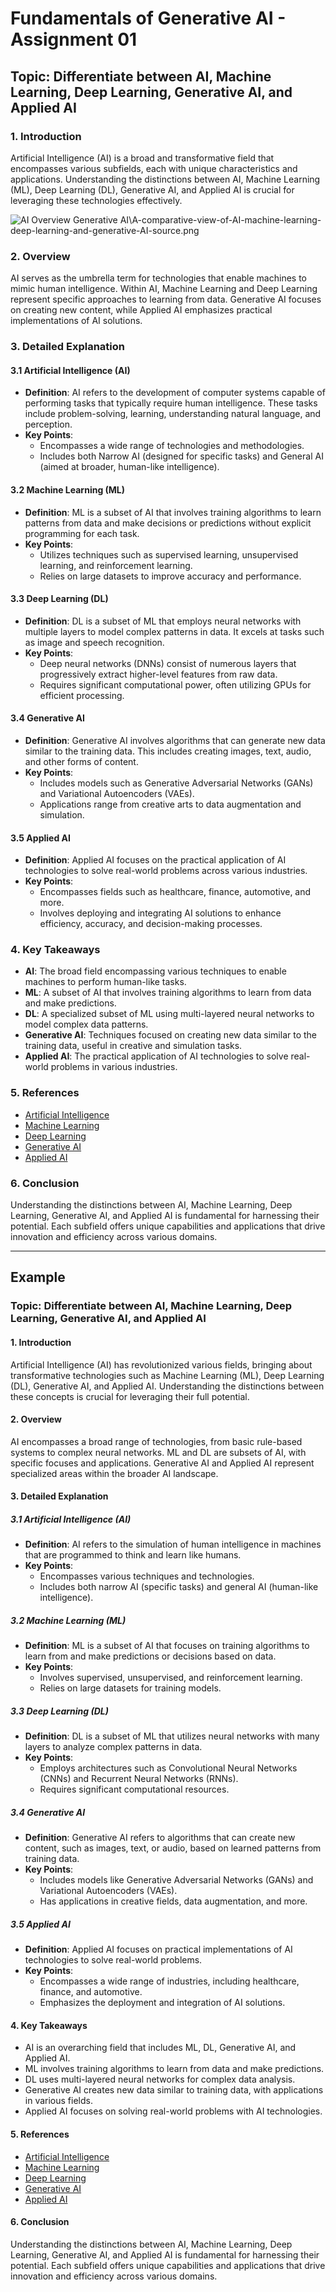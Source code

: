 # Fundamentals of Generative AI - Assignment 01

## Topic: Differentiate between AI, Machine Learning, Deep Learning, Generative AI, and Applied AI

### 1. Introduction
Artificial Intelligence (AI) is a broad and transformative field that encompasses various subfields, each with unique characteristics and applications. Understanding the distinctions between AI, Machine Learning (ML), Deep Learning (DL), Generative AI, and Applied AI is crucial for leveraging these technologies effectively.

![AI Overview]([path-to-your-image.png](https://github.com/Mubashar-Bashir/Q-4-Generative-AI/blob/master/Generative%20AI/A-comparative-view-of-AI-machine-learning-deep-learning-and-generative-AI-source.png))
Generative AI\A-comparative-view-of-AI-machine-learning-deep-learning-and-generative-AI-source.png

### 2. Overview
AI serves as the umbrella term for technologies that enable machines to mimic human intelligence. Within AI, Machine Learning and Deep Learning represent specific approaches to learning from data. Generative AI focuses on creating new content, while Applied AI emphasizes practical implementations of AI solutions.

### 3. Detailed Explanation

#### 3.1 Artificial Intelligence (AI)
- **Definition**: AI refers to the development of computer systems capable of performing tasks that typically require human intelligence. These tasks include problem-solving, learning, understanding natural language, and perception.
- **Key Points**:
  - Encompasses a wide range of technologies and methodologies.
  - Includes both Narrow AI (designed for specific tasks) and General AI (aimed at broader, human-like intelligence).

#### 3.2 Machine Learning (ML)
- **Definition**: ML is a subset of AI that involves training algorithms to learn patterns from data and make decisions or predictions without explicit programming for each task.
- **Key Points**:
  - Utilizes techniques such as supervised learning, unsupervised learning, and reinforcement learning.
  - Relies on large datasets to improve accuracy and performance.

#### 3.3 Deep Learning (DL)
- **Definition**: DL is a subset of ML that employs neural networks with multiple layers to model complex patterns in data. It excels at tasks such as image and speech recognition.
- **Key Points**:
  - Deep neural networks (DNNs) consist of numerous layers that progressively extract higher-level features from raw data.
  - Requires significant computational power, often utilizing GPUs for efficient processing.

#### 3.4 Generative AI
- **Definition**: Generative AI involves algorithms that can generate new data similar to the training data. This includes creating images, text, audio, and other forms of content.
- **Key Points**:
  - Includes models such as Generative Adversarial Networks (GANs) and Variational Autoencoders (VAEs).
  - Applications range from creative arts to data augmentation and simulation.

#### 3.5 Applied AI
- **Definition**: Applied AI focuses on the practical application of AI technologies to solve real-world problems across various industries.
- **Key Points**:
  - Encompasses fields such as healthcare, finance, automotive, and more.
  - Involves deploying and integrating AI solutions to enhance efficiency, accuracy, and decision-making processes.

### 4. Key Takeaways
- **AI**: The broad field encompassing various techniques to enable machines to perform human-like tasks.
- **ML**: A subset of AI that involves training algorithms to learn from data and make predictions.
- **DL**: A specialized subset of ML using multi-layered neural networks to model complex data patterns.
- **Generative AI**: Techniques focused on creating new data similar to the training data, useful in creative and simulation tasks.
- **Applied AI**: The practical application of AI technologies to solve real-world problems in various industries.

### 5. References
- [Artificial Intelligence](https://en.wikipedia.org/wiki/Artificial_intelligence)
- [Machine Learning](https://en.wikipedia.org/wiki/Machine_learning)
- [Deep Learning](https://en.wikipedia.org/wiki/Deep_learning)
- [Generative AI](https://en.wikipedia.org/wiki/Generative_model)
- [Applied AI](https://en.wikipedia.org/wiki/Artificial_intelligence)

### 6. Conclusion
Understanding the distinctions between AI, Machine Learning, Deep Learning, Generative AI, and Applied AI is fundamental for harnessing their potential. Each subfield offers unique capabilities and applications that drive innovation and efficiency across various domains.

---

## Example

### Topic: Differentiate between AI, Machine Learning, Deep Learning, Generative AI, and Applied AI

#### 1. Introduction
Artificial Intelligence (AI) has revolutionized various fields, bringing about transformative technologies such as Machine Learning (ML), Deep Learning (DL), Generative AI, and Applied AI. Understanding the distinctions between these concepts is crucial for leveraging their full potential.

#### 2. Overview
AI encompasses a broad range of technologies, from basic rule-based systems to complex neural networks. ML and DL are subsets of AI, with specific focuses and applications. Generative AI and Applied AI represent specialized areas within the broader AI landscape.

#### 3. Detailed Explanation

##### 3.1 Artificial Intelligence (AI)
- **Definition**: AI refers to the simulation of human intelligence in machines that are programmed to think and learn like humans.
- **Key Points**:
  - Encompasses various techniques and technologies.
  - Includes both narrow AI (specific tasks) and general AI (human-like intelligence).

##### 3.2 Machine Learning (ML)
- **Definition**: ML is a subset of AI that focuses on training algorithms to learn from and make predictions or decisions based on data.
- **Key Points**:
  - Involves supervised, unsupervised, and reinforcement learning.
  - Relies on large datasets for training models.

##### 3.3 Deep Learning (DL)
- **Definition**: DL is a subset of ML that utilizes neural networks with many layers to analyze complex patterns in data.
- **Key Points**:
  - Employs architectures such as Convolutional Neural Networks (CNNs) and Recurrent Neural Networks (RNNs).
  - Requires significant computational resources.

##### 3.4 Generative AI
- **Definition**: Generative AI refers to algorithms that can create new content, such as images, text, or audio, based on learned patterns from training data.
- **Key Points**:
  - Includes models like Generative Adversarial Networks (GANs) and Variational Autoencoders (VAEs).
  - Has applications in creative fields, data augmentation, and more.

##### 3.5 Applied AI
- **Definition**: Applied AI focuses on practical implementations of AI technologies to solve real-world problems.
- **Key Points**:
  - Encompasses a wide range of industries, including healthcare, finance, and automotive.
  - Emphasizes the deployment and integration of AI solutions.

#### 4. Key Takeaways
- AI is an overarching field that includes ML, DL, Generative AI, and Applied AI.
- ML involves training algorithms to learn from data and make predictions.
- DL uses multi-layered neural networks for complex data analysis.
- Generative AI creates new data similar to training data, with applications in various fields.
- Applied AI focuses on solving real-world problems with AI technologies.

#### 5. References
- [Artificial Intelligence](https://en.wikipedia.org/wiki/Artificial_intelligence)
- [Machine Learning](https://en.wikipedia.org/wiki/Machine_learning)
- [Deep Learning](https://en.wikipedia.org/wiki/Deep_learning)
- [Generative AI](https://en.wikipedia.org/wiki/Generative_model)
- [Applied AI](https://en.wikipedia.org/wiki/Artificial_intelligence)

#### 6. Conclusion
Understanding the distinctions between AI, Machine Learning, Deep Learning, Generative AI, and Applied AI is fundamental for harnessing their potential. Each subfield offers unique capabilities and applications that drive innovation and efficiency across various domains.
